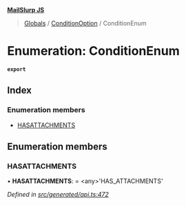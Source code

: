 **[MailSlurp JS](../README.md)**

> [Globals](../README.md) / [ConditionOption](../modules/conditionoption.md) / ConditionEnum

# Enumeration: ConditionEnum

**`export`** 

## Index

### Enumeration members

* [HASATTACHMENTS](conditionoption.conditionenum.md#hasattachments)

## Enumeration members

### HASATTACHMENTS

•  **HASATTACHMENTS**:  = \<any>'HAS\_ATTACHMENTS'

*Defined in [src/generated/api.ts:472](https://github.com/mailslurp/mailslurp-client/blob/24bff2e/src/generated/api.ts#L472)*

